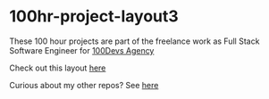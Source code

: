 # 100hr-project-layout3

These 100 hour projects are part of the freelance work as Full Stack Software Engineer for [100Devs Agency](https://www.linkedin.com/company/100devs/)

Check out this layout [here](https://agcdtmr.github.io/100hr-project-layout3/)

Curious about my other repos? See [here](https://github.com/agcdtmr?tab=repositories)
